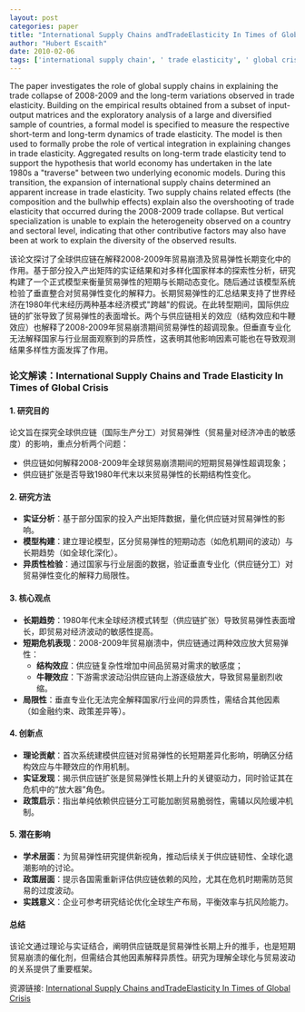 ```yaml
---
layout: post
categories: paper
title: "International Supply Chains andTradeElasticity In Times of Global Crisis"
author: "Hubert Escaith"
date: 2010-02-06
tags: ['international supply chain', ' trade elasticity', ' global crisis', ' trade collapse', ' input-output analysis', ' error-correction-model']
---
```


The paper investigates the role of global supply chains in explaining the trade collapse of 2008-2009 and the long-term variations observed in trade elasticity. Building on the empirical results obtained from a subset of input-output matrices and the exploratory analysis of a large and diversified sample of countries, a formal model is specified to measure the respective short-term and long-term dynamics of trade elasticity. The model is then used to formally probe the role of vertical integration in explaining changes in trade elasticity. Aggregated results on long-term trade elasticity tend to support the hypothesis that world economy has undertaken in the late 1980s a "traverse" between two underlying economic models. During this transition, the expansion of international supply chains determined an apparent increase in trade elasticity. Two supply chains related effects (the composition and the bullwhip effects) explain also the overshooting of trade elasticity that occurred during the 2008-2009 trade collapse. But vertical specialization is unable to explain the heterogeneity observed on a country and sectoral level, indicating that other contributive factors may also have been at work to explain the diversity of the observed results.

该论文探讨了全球供应链在解释2008-2009年贸易崩溃及贸易弹性长期变化中的作用。基于部分投入产出矩阵的实证结果和对多样化国家样本的探索性分析，研究构建了一个正式模型来衡量贸易弹性的短期与长期动态变化。随后通过该模型系统检验了垂直整合对贸易弹性变化的解释力。长期贸易弹性的汇总结果支持了世界经济在1980年代末经历两种基本经济模式"跨越"的假说。在此转型期间，国际供应链的扩张导致了贸易弹性的表面增长。两个与供应链相关的效应（结构效应和牛鞭效应）也解释了2008-2009年贸易崩溃期间贸易弹性的超调现象。但垂直专业化无法解释国家与行业层面观察到的异质性，这表明其他影响因素可能也在导致观测结果多样性方面发挥了作用。

### **论文解读：International Supply Chains and Trade Elasticity In Times of Global Crisis**  

#### **1. 研究目的**  
论文旨在探究全球供应链（国际生产分工）对贸易弹性（贸易量对经济冲击的敏感度）的影响，重点分析两个问题：  
- 供应链如何解释2008-2009年全球贸易崩溃期间的短期贸易弹性超调现象；  
- 供应链扩张是否导致1980年代末以来贸易弹性的长期结构性变化。  

#### **2. 研究方法**  
- **实证分析**：基于部分国家的投入产出矩阵数据，量化供应链对贸易弹性的影响。  
- **模型构建**：建立理论模型，区分贸易弹性的短期动态（如危机期间的波动）与长期趋势（如全球化深化）。  
- **异质性检验**：通过国家与行业层面的数据，验证垂直专业化（供应链分工）对贸易弹性变化的解释力局限性。  

#### **3. 核心观点**  
- **长期趋势**：1980年代末全球经济模式转型（供应链扩张）导致贸易弹性表面增长，即贸易对经济波动的敏感性提高。  
- **短期危机表现**：2008-2009年贸易崩溃中，供应链通过两种效应放大贸易弹性：  
  - **结构效应**：供应链复杂性增加中间品贸易对需求的敏感度；  
  - **牛鞭效应**：下游需求波动沿供应链向上游逐级放大，导致贸易量剧烈收缩。  
- **局限性**：垂直专业化无法完全解释国家/行业间的异质性，需结合其他因素（如金融约束、政策差异等）。  

#### **4. 创新点**  
- **理论贡献**：首次系统建模供应链对贸易弹性的长短期差异化影响，明确区分结构效应与牛鞭效应的作用机制。  
- **实证发现**：揭示供应链扩张是贸易弹性长期上升的关键驱动力，同时验证其在危机中的“放大器”角色。  
- **政策启示**：指出单纯依赖供应链分工可能加剧贸易脆弱性，需辅以风险缓冲机制。  

#### **5. 潜在影响**  
- **学术层面**：为贸易弹性研究提供新视角，推动后续关于供应链韧性、全球化退潮影响的讨论。  
- **政策层面**：提示各国需重新评估供应链依赖的风险，尤其在危机时期需防范贸易的过度波动。  
- **实践意义**：企业可参考研究结论优化全球生产布局，平衡效率与抗风险能力。  

#### **总结**  
该论文通过理论与实证结合，阐明供应链既是贸易弹性长期上升的推手，也是短期贸易崩溃的催化剂，但需结合其他因素解释异质性。研究为理解全球化与贸易波动的关系提供了重要框架。

资源链接: [International Supply Chains andTradeElasticity In Times of Global Crisis](https://papers.ssrn.com/sol3/papers.cfm?abstract_id=1548424)

